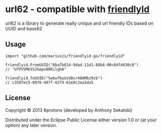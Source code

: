 # url62 - compatible with [friendlyId](https://github.com/Devskiller/friendly-id) 

url62 is a library to generate really unique and url friendly IDs
based on UUID and base62

## Usage

```
import "github.com/mariuszs/friendlyid-go/friendlyid"

friendlyid.FromUUID("6ba7b814-9dad-11d1-80b4-00c04fd430c8")
// "U7PVVMkSSJGepn8RKilghA"

friendlyid.ToUUID("5wbwf6yUxVBcr48AMbz9cb")
// c3587ec5-0976-497f-8374-61e0c2ea3da5
```

## License

Copyright © 2013 8protons (developed by Anthony Sekatski)

Distributed under the Eclipse Public License either version 1.0 or (at
your option) any later version.
